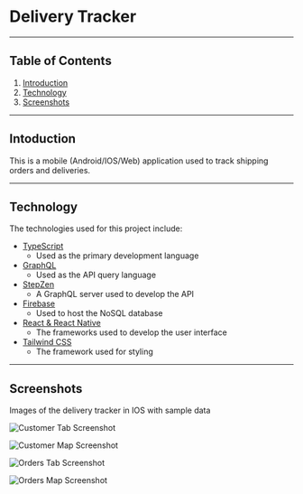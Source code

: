 # Delivery Tracker

---

## Table of Contents

1. [Introduction](#introduction)
2. [Technology](#Tech)
3. [Screenshots](#Screenshots)

---

## Intoduction <a name="Introduction"></a>

This is a mobile (Android/IOS/Web) application used to track shipping orders and deliveries.

---

## Technology <a name="Tech"></a>

The technologies used for this project include:

- [TypeScript](https://www.typescriptlang.org/)
  - Used as the primary development language
- [GraphQL](https://graphql.org/)
  - Used as the API query language
- [StepZen](https://stepzen.com/)
  - A GraphQL server used to develop the API
- [Firebase](https://firebase.google.com/)
  - Used to host the NoSQL database
- [React & React Native](https://reactnative.dev/)
  - The frameworks used to develop the user interface
- [Tailwind CSS](https://tailwindcss.com/)
  - The framework used for styling

---

## Screenshots <a name="Screenshots"></a>

Images of the delivery tracker in IOS with sample data

![Customer Tab Screenshot](/images/screenshots/ios1.PNG)

![Customer Map Screenshot](/images/screenshots/ios2.PNG)

![Orders Tab Screenshot](/images/screenshots/ios3.PNG)

![Orders Map Screenshot](/images/screenshots/ios4.PNG)

